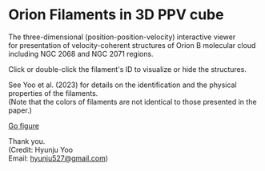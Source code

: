# Orion Filaments in 3D PPV cube
 
The three-dimensional (position-position-velocity) interactive viewer \
for presentation of velocity-coherent structures of Orion B molecular cloud including NGC 2068 and NGC 2071 regions.

Click or double-click the filament's ID to visualize or hide the structures. 

See Yoo et al. (2023) for details on the identification and the physical properties of the filaments.\
(Note that the colors of filaments are not identical to those presented in the paper.)


[Go figure](https://github.com/HyunjuYoo/Orion-Filaments/blob/0ce134f7bb6af4a72fe5362839dea77aedc32e34/filament.html)
 

Thank you. \
(Credit: Hyunju Yoo \
Email: hyunju527@gmail.com)